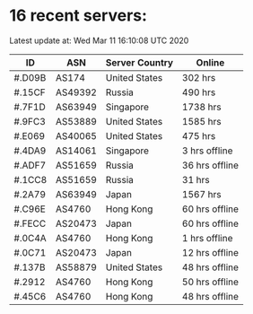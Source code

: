 # 16 recent servers:

Latest update at: Wed Mar 11 16:10:08 UTC 2020

| ID | ASN | Server Country | Online |
| -- | --- | -------------- | ------ |
| #.D09B | AS174 | United States | 302 hrs |
| #.15CF | AS49392 | Russia | 490 hrs |
| #.7F1D | AS63949 | Singapore | 1738 hrs |
| #.9FC3 | AS53889 | United States | 1585 hrs |
| #.E069 | AS40065 | United States | 475 hrs |
| #.4DA9 | AS14061 | Singapore | 3 hrs offline |
| #.ADF7 | AS51659 | Russia | 36 hrs offline |
| #.1CC8 | AS51659 | Russia | 31 hrs |
| #.2A79 | AS63949 | Japan | 1567 hrs |
| #.C96E | AS4760 | Hong Kong | 60 hrs offline |
| #.FECC | AS20473 | Japan | 60 hrs offline |
| #.0C4A | AS4760 | Hong Kong | 1 hrs offline |
| #.0C71 | AS20473 | Japan | 12 hrs offline |
| #.137B | AS58879 | United States | 48 hrs offline |
| #.2912 | AS4760 | Hong Kong | 50 hrs offline |
| #.45C6 | AS4760 | Hong Kong | 48 hrs offline |

